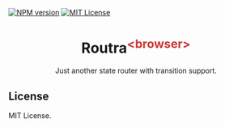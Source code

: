 [![NPM version](https://img.shields.io/npm/v/routra-browser?color=%23cb3837&style=flat-square)](https://www.npmjs.com/package/routra-browser)
[![MIT License](https://img.shields.io/badge/license-MIT-999999?style=flat-square)](./LICENSE)

<h1 align="center">Routra<sup style="color: #cb3837">&lt;browser&gt;</sup></h1>
<p align="center">Just another state router with transition support.</p>

## License

MIT License.
